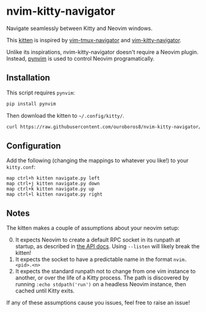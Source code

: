 # nvim-kitty-navigator

Navigate seamlessly between Kitty and Neovim windows.

This [kitten](https://sw.kovidgoyal.net/kitty/kittens/custom/) is inspired by
[vim-tmux-navigator](https://github.com/christoomey/vim-tmux-navigator) and
[vim-kitty-navigator](https://github.com/knubie/vim-kitty-navigator).

Unlike its inspirations, nvim-kitty-navigator doesn't require a Neovim plugin.
Instead, [pynvim](https://github.com/neovim/pynvim) is used to control Neovim
programatically.

## Installation

This script requires `pynvim`:

```bash
pip install pynvim
```

Then download the kitten to `~/.config/kitty/`.

```bash
curl https://raw.githubusercontent.com/ouroboros8/nvim-kitty-navigator/main/navigate.py -o ~/.config/kitty/navigate.py
```

## Configuration

Add the following (changing the mappings to whatever you like!) to your `kitty.conf`:

```
map ctrl+h kitten navigate.py left
map ctrl+j kitten navigate.py down
map ctrl+k kitten navigate.py up
map ctrl+l kitten navigate.py right
```

## Notes

The kitten makes a couple of assumptions about your neovim setup:

0. It expects Neovim to create a default RPC socket in its runpath at startup, as described in [the API docs](https://neovim.io/doc/user/api.html#rpc-connecting). Using `--listen` will likely break the kitten!
0. It expects the socket to have a predictable name in the format `nvim.<pid>.<n>`
0. It expects the standard runpath not to change from one vim instance to another, or over the life of a Kitty process. The path is discovered by running `:echo stdpath('run')` on a headless Neovim instance, then cached until Kitty exits.

If any of these assumptions cause you issues, feel free to raise an issue!
